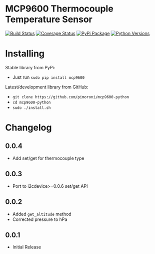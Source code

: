 # MCP9600 Thermocouple Temperature Sensor

[![Build Status](https://travis-ci.com/pimoroni/mcp9600-python.svg?branch=master)](https://travis-ci.com/pimoroni/mcp9600-python)
[![Coverage Status](https://coveralls.io/repos/github/pimoroni/mcp9600-python/badge.svg?branch=master)](https://coveralls.io/github/pimoroni/mcp9600-python?branch=master)
[![PyPi Package](https://img.shields.io/pypi/v/mcp9600.svg)](https://pypi.python.org/pypi/mcp9600)
[![Python Versions](https://img.shields.io/pypi/pyversions/mcp9600.svg)](https://pypi.python.org/pypi/mcp9600)


# Installing

Stable library from PyPi:

* Just run `sudo pip install mcp9600`

Latest/development library from GitHub:

* `git clone https://github.com/pimoroni/mcp9600-python`
* `cd mcp9600-python`
* `sudo ./install.sh`



# Changelog

0.0.4
-----

* Add set/get for thermocouple type

0.0.3
-----

* Port to i2cdevice>=0.0.6 set/get API

0.0.2
-----

* Added `get_altitude` method
* Corrected pressure to hPa

0.0.1
-----

* Initial Release
